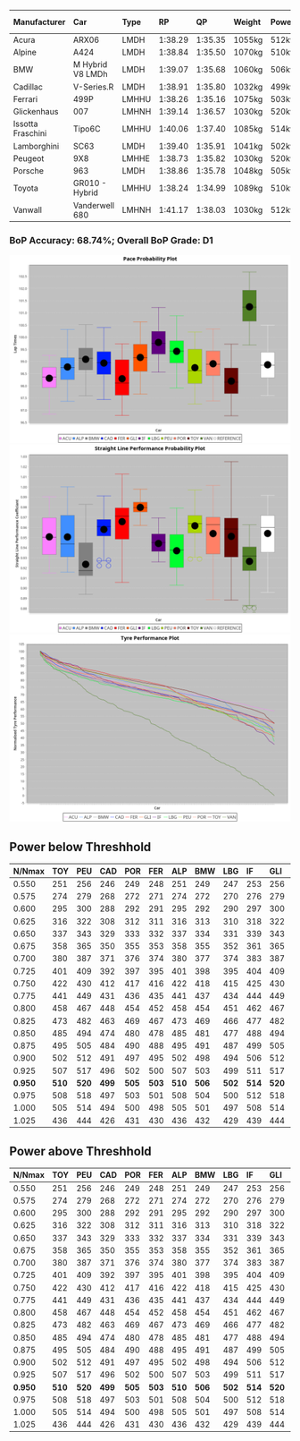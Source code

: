 |Manufacturer|Car|Type|RP|QP|Weight|Power¹|Threshhold|PINC|Power²|E/Stint|AVG Vmax|FDS|RDLC|L/Stint|BOP-Grade|ModelAccuracy|ModelPoints|Match%|
|:-|:-|:-|:-|:-|:-|:-|:-|:-|:-|:-|:-|:-|:-|:-|:-|:-|:-|:-|
|Acura|ARX06|LMDH|1:38.29|1:35.35|1055kg|512kw|210.0kph|0%|512kw|906MJ|303.15kph|-|1.01|29|-Ω1|100.00%|995|43.46%|
|Alpine|A424|LMDH|1:38.84|1:35.50|1070kg|510kw|210.0kph|0%|510kw|905MJ|302.44kph|-|0.99|29|~A1|81.46%|523|98.09%|
|BMW|M Hybrid V8 LMDh|LMDH|1:39.07|1:35.68|1060kg|506kw|210.0kph|0%|506kw|892MJ|298.17kph|-|1.01|29|~A1|98.60%|1690|100.00%|
|Cadillac|V-Series.R|LMDH|1:38.91|1:35.80|1032kg|499kw|210.0kph|0%|499kw|873MJ|303.38kph|-|1.03|29|-A2|98.38%|1765|93.33%|
|Ferrari|499P|LMHHU|1:38.26|1:35.16|1075kg|503kw|210.0kph|0%|503kw|887MJ|304.14kph|190kph|1.02|29|-E1|92.24%|2247|58.01%|
|Glickenhaus|007|LMHNH|1:39.14|1:36.57|1030kg|520kw|210.0kph|0%|520kw|913MJ|309.24kph|-|0.96|29|+B1|96.18%|554|86.07%|
|Issotta Fraschini|Tipo6C|LMHHU|1:40.06|1:37.40|1085kg|514kw|210.0kph|0%|514kw|918MJ|301.19kph|190kph|1.02|29|+Ω1|66.67%|96|35.22%|
|Lamborghini|SC63|LMDH|1:39.40|1:35.91|1041kg|502kw|210.0kph|0%|502kw|883MJ|300.71kph|-|1.05|29|+C1|96.77%|419|77.37%|
|Peugeot|9X8|LMHHE|1:38.73|1:35.82|1030kg|520kw|210.0kph|0%|520kw|910MJ|305.86kph|150kph|1.04|29|-B1|87.65%|1795|88.07%|
|Porsche|963|LMDH|1:38.86|1:35.78|1048kg|505kw|210.0kph|0%|505kw|889MJ|303.40kph|-|1.02|29|-A2|96.81%|5438|91.12%|
|Toyota|GR010 - Hybrid|LMHHU|1:38.24|1:34.99|1089kg|510kw|210.0kph|0%|510kw|905MJ|301.87kph|190kph|1.00|29|-E1|86.04%|1751|59.14%|
|Vanwall|Vanderwell 680|LMHNH|1:41.17|1:38.03|1030kg|512kw|210.0kph|0%|512kw|894MJ|299.30kph|-|1.01|29|+Ω2|91.42%|501|-4.96%|

### BoP Accuracy: 68.74%; Overall BoP Grade: D1
![PACECHART](./IMG/CUSTOM.png)
![STRAIGHTLINEPERFORMANCECHART](./IMG/CUSTOM_sp.png)
![TYREPERFORMANCECHART](./IMG/CUSTOM_tw.png)

## Power below Threshhold
|N/Nmax|TOY|PEU|CAD|POR|FER|ALP|BMW|LBG|IF|GLI|VAN|ACU|
|:-|:-|:-|:-|:-|:-|:-|:-|:-|:-|:-|:-|:-|
|0.550|251|256|246|249|248|251|249|247|253|256|252|252|
|0.575|274|279|268|272|271|274|272|270|276|279|275|275|
|0.600|295|300|288|292|291|295|292|290|297|300|296|296|
|0.625|316|322|308|312|311|316|313|310|318|322|317|317|
|0.650|337|343|329|333|332|337|334|331|339|343|338|338|
|0.675|358|365|350|355|353|358|355|352|361|365|359|359|
|0.700|380|387|371|376|374|380|377|374|383|387|381|381|
|0.725|401|409|392|397|395|401|398|395|404|409|403|403|
|0.750|422|430|412|417|416|422|418|415|425|430|423|423|
|0.775|441|449|431|436|435|441|437|434|444|449|442|442|
|0.800|458|467|448|454|452|458|454|451|462|467|460|460|
|0.825|473|482|463|469|467|473|469|466|477|482|475|475|
|0.850|485|494|474|480|478|485|481|477|488|494|486|486|
|0.875|495|505|484|490|488|495|491|487|499|505|497|497|
|0.900|502|512|491|497|495|502|498|494|506|512|504|504|
|0.925|507|517|496|502|500|507|503|499|511|517|509|509|
|**0.950**|**510**|**520**|**499**|**505**|**503**|**510**|**506**|**502**|**514**|**520**|**512**|**512**|
|0.975|508|518|497|503|501|508|504|500|512|518|510|510|
|1.000|505|514|494|500|498|505|501|497|508|514|506|506|
|1.025|436|444|426|431|430|436|432|429|439|444|437|437|

## Power above Threshhold
|N/Nmax|TOY|PEU|CAD|POR|FER|ALP|BMW|LBG|IF|GLI|VAN|ACU|
|:-|:-|:-|:-|:-|:-|:-|:-|:-|:-|:-|:-|:-|
|0.550|251|256|246|249|248|251|249|247|253|256|252|252|
|0.575|274|279|268|272|271|274|272|270|276|279|275|275|
|0.600|295|300|288|292|291|295|292|290|297|300|296|296|
|0.625|316|322|308|312|311|316|313|310|318|322|317|317|
|0.650|337|343|329|333|332|337|334|331|339|343|338|338|
|0.675|358|365|350|355|353|358|355|352|361|365|359|359|
|0.700|380|387|371|376|374|380|377|374|383|387|381|381|
|0.725|401|409|392|397|395|401|398|395|404|409|403|403|
|0.750|422|430|412|417|416|422|418|415|425|430|423|423|
|0.775|441|449|431|436|435|441|437|434|444|449|442|442|
|0.800|458|467|448|454|452|458|454|451|462|467|460|460|
|0.825|473|482|463|469|467|473|469|466|477|482|475|475|
|0.850|485|494|474|480|478|485|481|477|488|494|486|486|
|0.875|495|505|484|490|488|495|491|487|499|505|497|497|
|0.900|502|512|491|497|495|502|498|494|506|512|504|504|
|0.925|507|517|496|502|500|507|503|499|511|517|509|509|
|**0.950**|**510**|**520**|**499**|**505**|**503**|**510**|**506**|**502**|**514**|**520**|**512**|**512**|
|0.975|508|518|497|503|501|508|504|500|512|518|510|510|
|1.000|505|514|494|500|498|505|501|497|508|514|506|506|
|1.025|436|444|426|431|430|436|432|429|439|444|437|437|
